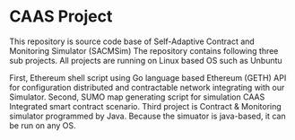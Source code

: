 # CAAS Project

This repository is source code base of Self-Adaptive Contract and Monitoring Simulator (SACMSim)
The repository contains following three sub projects. All projects are running on Linux based OS such as Unbuntu

First, Ethereum shell script using Go language based Ethereum (GETH) API for configuration distributed and contractable network integrating with our Simulator. Second, SUMO map generating script for simulation CAAS Integrated smart contract scenario. Third project is Contract & Monitoring simulator programmed by Java. Because the simuator is java-based, it can be run on any OS. 
